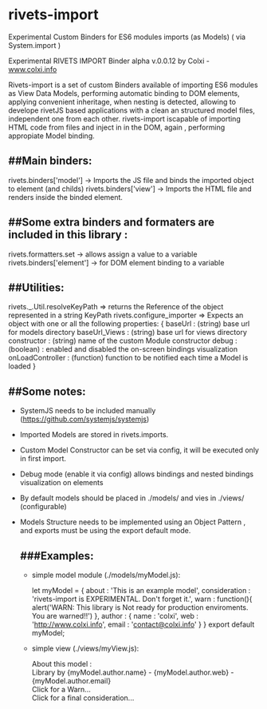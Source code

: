 # rivets-import
Experimental Custom Binders for ES6 modules imports (as Models) ( via System.import )

  Experimental RIVETS IMPORT Binder alpha v.0.0.12
  by Colxi - www.colxi.info

  Rivets-import is a set of custom Binders available of importing ES6 modules
  as View Data Models, performing automatic binding to DOM elements, applying
  convenient inheritage, when nesting is detected, allowing to develope rivetJS
  based applications with a clean an structured model files, independent one from
  each other.
  rivets-import iscapable of importing HTML code from files and inject in in the DOM,
  again , performing appropiate Model binding.

  ##Main binders:
  --------------
  rivets.binders['model']  -> Imports the JS file and binds the imported object to element (and childs)
  rivets.binders['view'] -> Imports the HTML file and renders inside the binded element.

  ##Some extra binders and formaters are included in this library  :
  -----------------------------------------------------------------
  rivets.formatters.set -> allows assign a value to a variable
  rivets.binders['element'] -> for DOM element binding to a variable

  ##Utilities:
  -----------
  rivets._.Util.resolveKeyPath => returns the Reference of the object represented in a string KeyPath
  rivets.configure_importer => Expects an object with one or all the following properties:
  {
      baseUrl : (string) base url for models directory
      baseUrl_Views : (string) base url for views directory
      constructor : (string) name of the custom Module constructor
      debug : (boolean) : enabled and disabled the on-screen bindings visualization
      onLoadController : (function) function to be notified each time a Model is loaded
   }

  ##Some notes:
  ------------
  - SystemJS needs to be included manually (https://github.com/systemjs/systemjs)
  - Imported Models are stored in rivets.imports.
  - Custom Model Constructor can be set via config, it will be executed only in first import.
  - Debug mode (enable it via config) allows bindings and nested bindings visualization on elements
  - By default models should be placed in ./models/ and vies in ./views/ (configurable)
  - Models Structure needs to be implemented using an Object Pattern , and exports must be using the export default mode.

    ###Examples:
    ----------
    - simple model module (./models/myModel.js):

        let myModel = {
            about : 'This is an example model',
            consideration : 'rivets-import is EXPERIMENTAL. Don't forget it.',
            warn : function(){ alert('WARN: This library is Not ready for  production enviroments. You are warned!!') },
            author : {
                name : 'colxi',
                web : 'http://www.colxi.info',
                email : 'contact@colxi.info'
            }
        }
        export default myModel;

    - simple view (./views/myView.js):

        <div rv-model="myModel">
            <div>About this model : <span rv-text="myModel.about"></span>
            <div>Library by {myModel.author.name} - {myModel.author.web} - {myModel.author.email}
            <div rv-on-click="myModel.warn">Click for a Warn...</div>
            <div rv-on-click="myModel.about | set myModel.consideration ">Click for a final consideration...</div>
        </div>

